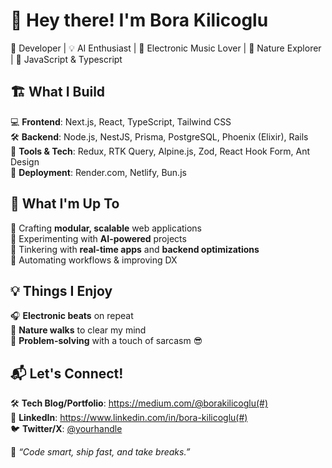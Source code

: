 # 👋 Hey there! I'm Bora Kilicoglu  

🚀 Developer | 💡 AI Enthusiast | 🎵 Electronic Music Lover | 🌿 Nature Explorer | 🤖 JavaScript & Typescript

## 🏗️ What I Build  
💻 **Frontend**: Next.js, React, TypeScript, Tailwind CSS  
🛠️ **Backend**: Node.js, NestJS, Prisma, PostgreSQL, Phoenix (Elixir), Rails  
🔧 **Tools & Tech**: Redux, RTK Query, Alpine.js, Zod, React Hook Form, Ant Design  
🚀 **Deployment**: Render.com, Netlify, Bun.js  

## 🚀 What I'm Up To  
🔹 Crafting **modular, scalable** web applications  
🔹 Experimenting with **AI-powered** projects  
🔹 Tinkering with **real-time apps** and **backend optimizations**  
🔹 Automating workflows & improving DX  

## 💡 Things I Enjoy  
🎧 **Electronic beats** on repeat  
🌲 **Nature walks** to clear my mind  
🧠 **Problem-solving** with a touch of sarcasm 😎  

## 📬 Let's Connect!  
🛠️ **Tech Blog/Portfolio**: https://medium.com/@borakilicoglu(#)  
💬 **LinkedIn**: https://www.linkedin.com/in/bora-kilicoglu(#)  
🐦 **Twitter/X**: [@yourhandle](#)  

🚀 _“Code smart, ship fast, and take breaks.”_  
